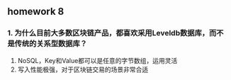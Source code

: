 ## homework 8

### 1. 为什么目前大多数区块链产品，都喜欢采用Leveldb数据库，而不是传统的关系型数据库？

1. NoSQL，Key和Value都可以是任意的字节数组，运用灵活
1. 写入性能极强，对于区块链交易的场景非常合适